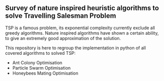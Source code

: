 ## Survey of nature inspired heuristic algorithms to solve Travelling Salesman Problem
TSP is a famous problem, its exponential complexity currently exclude all greedy algorithms. Nature inspired algorithms have shown a certain ability, to give an extremely good approximation of the solution.

This repository is here to regroup the implementation in python of all covered algorithms to solved TSP:
- Ant Colony Optimisation
- Particle Swarm Optimisation
- Honeybees Mating Optimisation

